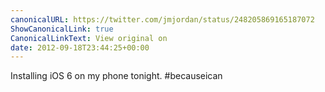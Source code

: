 ```yaml
---
canonicalURL: https://twitter.com/jmjordan/status/248205869165187072
ShowCanonicalLink: true
CanonicalLinkText: View original on
date: 2012-09-18T23:44:25+00:00
---
```

Installing iOS 6 on my phone tonight. #becauseican